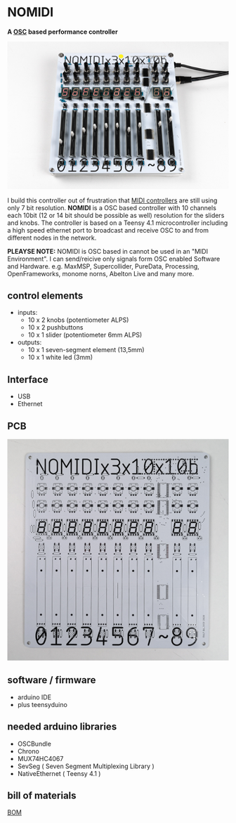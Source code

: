 # NOMIDI
**A [OSC](http://opensoundcontrol.org/) based performance controller**

![NOMIDI Assembled](https://github.com/rlfbckr/nomidi/blob/1136a831244162e96c44ef483a0d44b69978a3aa/assets/images/nomidi_assembled.jpg)

I build this controller out of frustration that [MIDI controllers](https://en.wikipedia.org/wiki/MIDI_controller) are still using only 7 bit resolution. **NOMIDI** is a OSC based controller with 10 channels each 10bit (12 or 14 bit should be possible as well) resolution for the sliders and knobs. The controller is based on a Teensy 4.1 microcontroller including a high speed ethernet port to broadcast and receive OSC to and from different nodes in the network.
 
**PLEAYSE NOTE:** NOMIDI is OSC based in cannot be used in an "MIDI Environment". I can send/reicive only signals form OSC enabled Software and Hardware. e.g. MaxMSP, Supercollider, PureData, Processing, OpenFrameworks, monome norns, Abelton Live and many more.
 

## control elements
* inputs:
  - 10 x 2 knobs (potentiometer ALPS)
  - 10 x 2 pushbuttons
  - 10 x 1 slider (potentiometer 6mm ALPS)
* outputs: 
  - 10 x 1 seven-segment element (13,5mm)
  - 10 x 1 white led (3mm)

## Interface
- USB
- Ethernet

## PCB
![NOMIDI PCB](https://github.com/rlfbckr/nomidi/blob/1136a831244162e96c44ef483a0d44b69978a3aa/assets/images/nomidi_pcb.jpg)

## software / firmware
- arduino IDE
- plus teensyduino

## needed arduino libraries
- OSCBundle
- Chrono
- MUX74HC4067
- SevSeg ( Seven Segment Multiplexing Library ) 
- NativeEthernet ( Teensy 4.1 )

## bill of materials
[BOM](https://docs.google.com/spreadsheets/d/1EoTag_wGxFKfiME3yydL2qvFMf1TQeLivOXvCBYUS_A/edit#gid=0)

